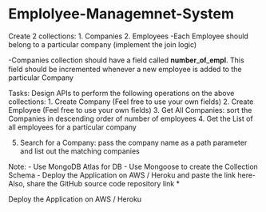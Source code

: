 # Emplolyee-Managemnet-System


 Create 2 collections:  1. Companies  2. Employees     -Each Employee should belong to a particular company (implement the join logic)      
 
 
 -Companies collection should have a field called 𝐧𝐮𝐦𝐛𝐞𝐫_𝐨𝐟_𝐞𝐦𝐩𝐥. This field should be incremented whenever a new employee is added to the particular Company       
 

 Tasks: Design APIs to perform the following operations on the above collections:     1. Create Company (Feel free to use your own fields)      2. Create Employee (Feel free to use your own fields)      3. Get All Companies: sort the Companies in descending order of number of employees      4. Get the List of all employees for a particular company      
 
 5. Search for a Company: pass the company name as a path parameter and list out the matching companies        
 
 Note:      - Use MongoDB Atlas for DB      - Use Mongoose to create the Collection Schema      - Deploy the Application on AWS / Heroku and paste the link here- Also, share the GitHub source code repository link
*

Deploy the Application on AWS / Heroku










